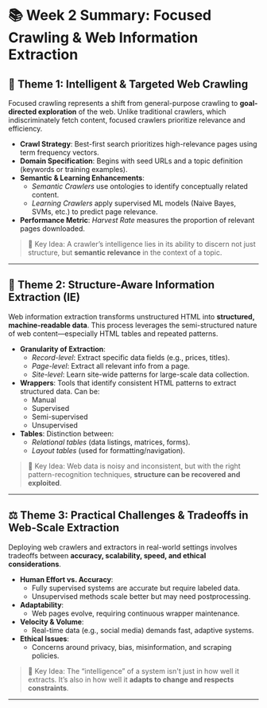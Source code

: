 # 📚 Week 2 Summary: Focused Crawling & Web Information Extraction

## 🌟 Theme 1: Intelligent & Targeted Web Crawling

Focused crawling represents a shift from general-purpose crawling to **goal-directed exploration** of the web. Unlike traditional crawlers, which indiscriminately fetch content, focused crawlers prioritize relevance and efficiency.

- **Crawl Strategy**: Best-first search prioritizes high-relevance pages using term frequency vectors.
- **Domain Specification**: Begins with seed URLs and a topic definition (keywords or training examples).
- **Semantic & Learning Enhancements**:
  - *Semantic Crawlers* use ontologies to identify conceptually related content.
  - *Learning Crawlers* apply supervised ML models (Naive Bayes, SVMs, etc.) to predict page relevance.
- **Performance Metric**: *Harvest Rate* measures the proportion of relevant pages downloaded.

> 🧠 Key Idea: A crawler’s intelligence lies in its ability to discern not just structure, but **semantic relevance** in the context of a topic.

---

## 🧱 Theme 2: Structure-Aware Information Extraction (IE)

Web information extraction transforms unstructured HTML into **structured, machine-readable data**. This process leverages the semi-structured nature of web content—especially HTML tables and repeated patterns.

- **Granularity of Extraction**:
  - *Record-level*: Extract specific data fields (e.g., prices, titles).
  - *Page-level*: Extract all relevant info from a page.
  - *Site-level*: Learn site-wide patterns for large-scale data collection.
- **Wrappers**: Tools that identify consistent HTML patterns to extract structured data. Can be:
  - Manual
  - Supervised
  - Semi-supervised
  - Unsupervised
- **Tables**: Distinction between:
  - *Relational tables* (data listings, matrices, forms).
  - *Layout tables* (used for formatting/navigation).

> 🧠 Key Idea: Web data is noisy and inconsistent, but with the right pattern-recognition techniques, **structure can be recovered and exploited**.

---

## ⚖️ Theme 3: Practical Challenges & Tradeoffs in Web-Scale Extraction

Deploying web crawlers and extractors in real-world settings involves tradeoffs between **accuracy, scalability, speed, and ethical considerations**.

- **Human Effort vs. Accuracy**:
  - Fully supervised systems are accurate but require labeled data.
  - Unsupervised methods scale better but may need postprocessing.
- **Adaptability**:
  - Web pages evolve, requiring continuous wrapper maintenance.
- **Velocity & Volume**:
  - Real-time data (e.g., social media) demands fast, adaptive systems.
- **Ethical Issues**:
  - Concerns around privacy, bias, misinformation, and scraping policies.

> 🧠 Key Idea: The “intelligence” of a system isn't just in how well it extracts. It’s also in how well it **adapts to change and respects constraints**.

---

